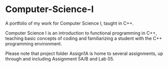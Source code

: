 # Computer-Science-I
A portfolio of my work for Computer Science I, taught in C++.

Computer Science I is an introduction to functional programming in C++, teaching basic concepts of coding and 
familiarizing a student with the C++ programming environment.

Please note that project folder Assign1A is home to several assignments, up through and including Assignment 5A/B and Lab 05.
